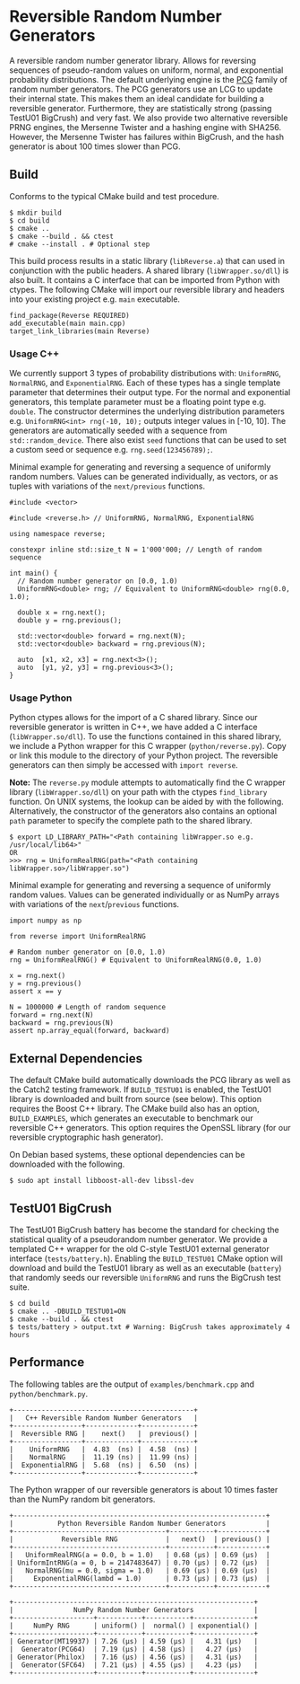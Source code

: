 # Reversible Random Number Generators

A reversible random number generator library. Allows for reversing sequences of
pseudo-random values on uniform, normal, and exponential probability
distributions. The default underlying engine is the
[PCG](https://www.pcg-random.org/index.html) family of random number generators.
The PCG generators use an LCG to update their internal state. This makes them an
ideal candidate for building a reversible generator. Furthermore, they are
statistically strong (passing TestU01 BigCrush) and very fast. We also provide
two alternative reversible PRNG engines, the Mersenne Twister and a hashing
engine with SHA256. However, the Mersenne Twister has failures within BigCrush,
and the hash generator is about 100 times slower than PCG.

## Build

Conforms to the typical CMake build and test procedure.

```
$ mkdir build
$ cd build
$ cmake ..
$ cmake --build . && ctest
# cmake --install . # Optional step
```

This build process results in a static library (`libReverse.a`) that can used
in conjunction with the public headers. A shared library (`libWrapper.so/dll`)
is also built. It contains a C interface that can be imported from Python with
ctypes. The following CMake will import our reversible library and headers
into your existing project e.g. `main` executable.

```
find_package(Reverse REQUIRED)
add_executable(main main.cpp)
target_link_libraries(main Reverse)
```

### Usage C++

We currently support 3 types of probability distributions with: `UniformRNG`,
`NormalRNG`, and `ExponentialRNG`. Each of these types has a single template
parameter that determines their output type. For the normal and exponential
generators, this template parameter must be a floating point type e.g.
`double`. The constructor determines the underlying distribution parameters
e.g. `UniformRNG<int> rng(-10, 10);` outputs integer values in [-10, 10]. The
generators are automatically seeded with a sequence from `std::random_device`.
There also exist `seed` functions that can be used to set a custom seed or
sequence e.g. `rng.seed(123456789);`.

Minimal example for generating and reversing a sequence of uniformly random
numbers. Values can be generated individually, as vectors, or as tuples with
variations of the `next/previous` functions.

```
#include <vector>

#include <reverse.h> // UniformRNG, NormalRNG, ExponentialRNG

using namespace reverse;

constexpr inline std::size_t N = 1'000'000; // Length of random sequence

int main() {
  // Random number generator on [0.0, 1.0)
  UniformRNG<double> rng; // Equivalent to UniformRNG<double> rng(0.0, 1.0);

  double x = rng.next();
  double y = rng.previous();

  std::vector<double> forward = rng.next(N);
  std::vector<double> backward = rng.previous(N);

  auto  [x1, x2, x3] = rng.next<3>();
  auto  [y1, y2, y3] = rng.previous<3>();
}
```

### Usage Python

Python ctypes allows for the import of a C shared library. Since our reversible
generator is written in C++, we have added a C interface (`libWrapper.so/dll`).
To use the functions contained in this shared library, we include a Python
wrapper for this C wrapper (`python/reverse.py`). Copy or link this module to
the directory of your Python project. The reversible generators can then simply
be accessed with `import reverse`.

**Note:** The `reverse.py` module attempts to automatically find the C wrapper
library (`libWrapper.so/dll`) on your path with the ctypes `find_library`
function. On UNIX systems, the lookup can be aided by with the following.
Alternatively, the constructor of the generators also contains an optional
`path` parameter to specify the complete path to the shared library.

```
$ export LD_LIBRARY_PATH="<Path containing libWrapper.so e.g. /usr/local/lib64>"
OR
>>> rng = UniformRealRNG(path="<Path containing libWrapper.so>/libWrapper.so")
```

Minimal example for generating and reversing a sequence of uniformly random
values. Values can be generated individually or as NumPy arrays with variations
of the `next`/`previous` functions.

```
import numpy as np

from reverse import UniformRealRNG

# Random number generator on [0.0, 1.0)
rng = UniformRealRNG() # Equivalent to UniformRealRNG(0.0, 1.0)

x = rng.next()
y = rng.previous()
assert x == y

N = 1000000 # Length of random sequence
forward = rng.next(N)
backward = rng.previous(N)
assert np.array_equal(forward, backward)
```

## External Dependencies

The default CMake build automatically downloads the PCG library as well as the
Catch2 testing framework. If `BUILD_TESTU01` is enabled, the TestU01 library is
downloaded and built from source (see below). This option requires the Boost
C++ library. The CMake build also has an option, `BUILD_EXAMPLES`, which
generates an executable to benchmark our reversible C++ generators. This option
requires the OpenSSL library (for our reversible cryptographic hash generator).

On Debian based systems, these optional dependencies can be downloaded with the
following.

```
$ sudo apt install libboost-all-dev libssl-dev
```

## TestU01 BigCrush

The TestU01 BigCrush battery has become the standard for checking the statistical
quality of a pseudorandom number generator. We provide a templated C++ wrapper
for the old C-style TestU01 external generator interface (`tests/battery.h`).
Enabling the `BUILD_TESTU01` CMake option will download and build the TestU01
library as well as an executable (`battery`) that randomly seeds our reversible
`UniformRNG` and runs the BigCrush test suite.

```
$ cd build
$ cmake .. -DBUILD_TESTU01=ON
$ cmake --build . && ctest
$ tests/battery > output.txt # Warning: BigCrush takes approximately 4 hours
```

## Performance

The following tables are the output of `examples/benchmark.cpp` and
`python/benchmark.py`.

```
+---------------------------------------------+
|   C++ Reversible Random Number Generators   |
+-----------------+-------------+-------------+
|  Reversible RNG |    next()   |  previous() |
+-----------------+-------------+-------------+
|    UniformRNG   |  4.83  (ns) |  4.58  (ns) |
|    NormalRNG    |  11.19 (ns) |  11.99 (ns) |
|  ExponentialRNG |  5.68  (ns) |  6.50  (ns) |
+-----------------+-------------+-------------+
```

The Python wrapper of our reversible generators is about 10 times faster than
the NumPy random bit generators.

```
+---------------------------------------------------------------+
|           Python Reversible Random Number Generators          |
+--------------------------------------+-----------+------------+
|            Reversible RNG            |   next()  | previous() |
+--------------------------------------+-----------+------------+
|   UniformRealRNG(a = 0.0, b = 1.0)   | 0.68 (μs) | 0.69 (μs)  |
| UniformIntRNG(a = 0, b = 2147483647) | 0.70 (μs) | 0.72 (μs)  |
|   NormalRNG(mu = 0.0, sigma = 1.0)   | 0.69 (μs) | 0.69 (μs)  |
|     ExponentialRNG(lambd = 1.0)      | 0.73 (μs) | 0.73 (μs)  |
+--------------------------------------+-----------+------------+
```

```
+------------------------------------------------------------+
|               NumPy Random Number Generators               |
+--------------------+-----------+-----------+---------------+
|     NumPy RNG      | uniform() |  normal() | exponential() |
+--------------------+-----------+-----------+---------------+
| Generator(MT19937) | 7.26 (μs) | 4.59 (μs) |   4.31 (μs)   |
|  Generator(PCG64)  | 7.19 (μs) | 4.58 (μs) |   4.27 (μs)   |
| Generator(Philox)  | 7.16 (μs) | 4.56 (μs) |   4.31 (μs)   |
|  Generator(SFC64)  | 7.21 (μs) | 4.55 (μs) |   4.23 (μs)   |
+--------------------+-----------+-----------+---------------+
```

